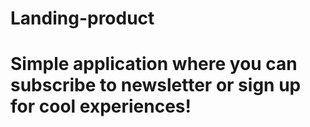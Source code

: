﻿# Landing-product
# Simple application where you can subscribe to newsletter or sign up for cool experiences!
